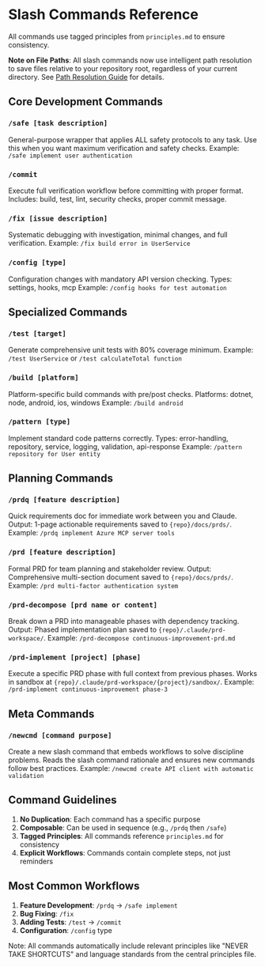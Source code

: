 # Slash Commands Reference

All commands use tagged principles from `principles.md` to ensure consistency.

**Note on File Paths**: All slash commands now use intelligent path resolution to save files relative to your repository root, regardless of your current directory. See [Path Resolution Guide](PATH_RESOLUTION_GUIDE.md) for details.

## Core Development Commands

### `/safe [task description]`
General-purpose wrapper that applies ALL safety protocols to any task.
Use this when you want maximum verification and safety checks.
Example: `/safe implement user authentication`

### `/commit`
Execute full verification workflow before committing with proper format.
Includes: build, test, lint, security checks, proper commit message.

### `/fix [issue description]`
Systematic debugging with investigation, minimal changes, and full verification.
Example: `/fix build error in UserService`

### `/config [type]`
Configuration changes with mandatory API version checking.
Types: settings, hooks, mcp
Example: `/config hooks for test automation`

## Specialized Commands

### `/test [target]`
Generate comprehensive unit tests with 80% coverage minimum.
Example: `/test UserService` or `/test calculateTotal function`

### `/build [platform]`
Platform-specific build commands with pre/post checks.
Platforms: dotnet, node, android, ios, windows
Example: `/build android`

### `/pattern [type]`
Implement standard code patterns correctly.
Types: error-handling, repository, service, logging, validation, api-response
Example: `/pattern repository for User entity`

## Planning Commands

### `/prdq [feature description]`
Quick requirements doc for immediate work between you and Claude.
Output: 1-page actionable requirements saved to `{repo}/docs/prds/`.
Example: `/prdq implement Azure MCP server tools`

### `/prd [feature description]`
Formal PRD for team planning and stakeholder review.
Output: Comprehensive multi-section document saved to `{repo}/docs/prds/`.
Example: `/prd multi-factor authentication system`

### `/prd-decompose [prd name or content]`
Break down a PRD into manageable phases with dependency tracking.
Output: Phased implementation plan saved to `{repo}/.claude/prd-workspace/`.
Example: `/prd-decompose continuous-improvement-prd.md`

### `/prd-implement [project] [phase]`
Execute a specific PRD phase with full context from previous phases.
Works in sandbox at `{repo}/.claude/prd-workspace/{project}/sandbox/`.
Example: `/prd-implement continuous-improvement phase-3`

## Meta Commands

### `/newcmd [command purpose]`
Create a new slash command that embeds workflows to solve discipline problems.
Reads the slash command rationale and ensures new commands follow best practices.
Example: `/newcmd create API client with automatic validation`

## Command Guidelines

1. **No Duplication**: Each command has a specific purpose
2. **Composable**: Can be used in sequence (e.g., `/prdq` then `/safe`)
3. **Tagged Principles**: All commands reference `principles.md` for consistency
4. **Explicit Workflows**: Commands contain complete steps, not just reminders

## Most Common Workflows

1. **Feature Development**: `/prdq` → `/safe implement`
2. **Bug Fixing**: `/fix` 
3. **Adding Tests**: `/test` → `/commit`
4. **Configuration**: `/config` type

Note: All commands automatically include relevant principles like "NEVER TAKE SHORTCUTS" and language standards from the central principles file.